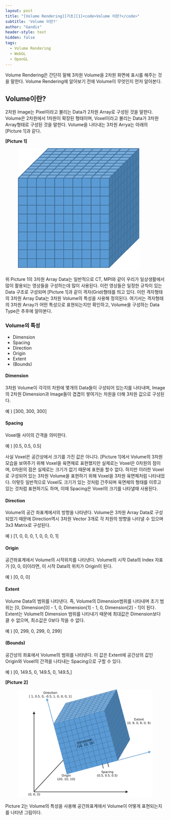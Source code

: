 ```yaml
---
layout: post
title: "[Volume Rendering][기초][1]<code>Volume 이란?</code>"
subtitle: 'Volume 이란?'
author: "Gandis"
header-style: text
hidden: false
tags:
  - Volume Rendering
  - WebGL
  - OpenGL
---
```


Volume Rendering은 간단히 말해 3차원 Volume을 2차원 화면에 표시를 해주는 것을 말한다. Volume Rendering에 알아보기 전에 Volume이 무엇인지 먼저 알아본다.


## **Volume이란?**
2차원 Image는 Pixel이라고 불리는 Data가 2차원 Array로 구성된 것을 말한다. Volume은 2차원에서 1차원이 확장된 형태이며, Voxel이라고 불리는 Data가 3차원 Array형태로 구성된 것을 말한다. Volume을 나타내는 3차원 Arrya는 아래의 [Picture 1]과 같다. 

**[Picture 1]**
<figure>
	<img src="/../../img/volume/volume-3d-array.png">
</figure>

위 Picture 1의 3차원 Array Data는 일반적으로 CT, MPI와 같이 우리가 일상생활에서 많이 활용되는 영상들을 구성하는데 많이 사용된다. 이런 영상들은 일정한 규칙이 있는 Data 구조로 구성되며 [Picture 1]과 같이 격자(Grid)형태를 띄고 있다. 이런 격자형태의 3차원 Array Data는 3차원 Volume의 특성을 사용해 정의된다. 여기서는 격자형태의 3차원 Array가 어떤 특성으로 표현되는지만 확인하고, Volume을 구성하는 Data Type은 추후에 알아본다.

### **Volume의 특성**
 - Dimension
 - Spacing
 - Direction
 - Origin
 - Extent
 - (Bounds)

#### **Dimension**
3차원 Volume이 각각의 차원에 몇개의 Data들이 구성되어 있는지를 나타내며, Image의 2차원 Dimension과 Image들이 겹겹이 쌓여가는 차원을 더해 3차원 값으로 구성된다.

예 ) [300, 300, 300]

#### **Spacing**
Voxel들 사이의 간격을 의미한다. 

예 ) [0.5, 0.5, 0.5]

사실 Voxel은 공간상에서 크기를 가진 값은 아니다. [Picture 1]에서 Volume의 3차원 모습을 보여주기 위해 Voxel을 육면체로 표현했지만 실제로는 Voxel은 0차원의 점이며, 0차원의 점은 실제로는 크기가 없기 때문에 표현을 할수 없다. 하지만 이러한 Voxel로 구성되어 있는 3차원 Volume을 표현하기 위해 Voxel을 3차원 육면체처럼 나타내었다. 이렇듯 일반적으로 Voxel도 크기가 있는 것처럼 간주되며 육면체의 형태를 이루고 있는 것처럼 표현하기도 하며, 이때 Spacing은 Voxel의 크기를 나타낼때 사용된다.

#### **Direction**
Volume의 공간 좌표계에서의 방향을 나타낸다. Volume은 3차원 Array Data로 구성되었기 때문에 Direction역시 3차원 Vector 3개로 각 차원의 방향을 나타낼 수 있으며 3x3 Matrix로 구성된다. 

예 ) [1, 0, 0, 0, 1, 0, 0, 0, 1]

#### **Origin**
공간좌표계에서 Volume의 시작위치를 나타낸다. Volume의 시작 Data의 Index 자표가 [0, 0, 0]이라면, 이 시작 Data의 위치가 Origin이 된다.

예 ) [0, 0, 0]

#### **Extent**
Volume Data의 범위를 나타낸다. 즉, Volume의 Dimension범위를 나타내며 초기 범위는 [0, Dimension[0] - 1, 0, Dimension[1] - 1, 0, Dimension[2] - 1]이 된다. Extent는 Volume의 Dimension 범위를 나타내기 때문에 최대값은 Dimension보다 클 수 없으며, 최소값은 0보다 작을 수 없다.

예 ) [0, 299, 0, 299, 0, 299]
#### **(Bounds)**
공간상의 좌표에서 Volume의 범위를 나타낸다. 이 값은 Extent에 공간상의 값인 Origin와 Voxel의 간격을 나타내는 Spacing으로 구할 수 있다.

예 ) [0, 149.5, 0, 149.5, 0, 149.5,]


**[Picture 2]**
<figure>
	<img src="/../../img/volume/volume-3d-array-in-world.png">
</figure>

Picture 2는 Volume의 특성을 사용해 공간좌표계에서 Volume이 어떻게 표현되는지를 나타낸 그림이다.

